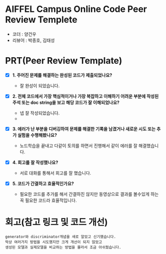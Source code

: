 # AIFFEL Campus Online Code Peer Review Templete
- 코더 : 양건우
- 리뷰어 : 박종호, 김태성


# PRT(Peer Review Template)
- [x]  **1. 주어진 문제를 해결하는 완성된 코드가 제출되었나요?**
    - 잘 완성이 되었습니다.
    
- [x]  **2. 전체 코드에서 가장 핵심적이거나 가장 복잡하고 이해하기 어려운 부분에 작성된 
주석 또는 doc string을 보고 해당 코드가 잘 이해되었나요?**
    - 넵 잘 작성되었습니다.
    - 
- [x]  **3. 에러가 난 부분을 디버깅하여 문제를 해결한 기록을 남겼거나
새로운 시도 또는 추가 실험을 수행해봤나요?**
    - 노드학습을 끝내고 다같이 토의를 하면서 진행해서 같이 에러를 잘 해결했습니다.
        
- [x]  **4. 회고를 잘 작성했나요?**
    - 서로 대화를 통해서 회고를 잘 했습니다.
        
- [x]  **5. 코드가 간결하고 효율적인가요?**
    - 필요한 코드를 추가를 해서 간결하진 않지만 동영상으로 결과를 볼수있게 하는 꼭 필요한 코드라 효율적입니다.

# 회고(참고 링크 및 코드 개선)
```
generator와 discriminator개념을 새로 알았고 신기했습니다.
막상 여러가지 방법을 시도했지만 크게 개선이 되지 않았고
생성된 모델과 실제모델을 비교하는 방법을 몰라서 조금 아쉬웠습니다.
```
